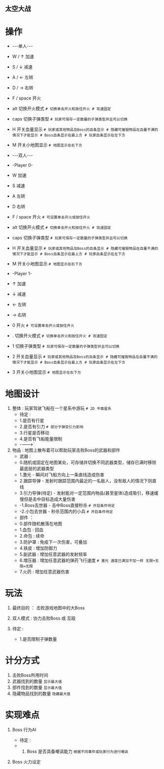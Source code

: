 ## 太空大战

# 操作

* ---单人---
* W / ↑         加速
* S / ↓         减速
* A / ←         左转
* D / →         右转
* F / space     开火 
* alt           切换开火模式 `# 切换单击开火和按住开火 # 攻速固定` 
* caps          切换子弹类型 `# 玩家可保存一定数量的子弹类型并且可以切换` 
* H             开关血量显示 `# 玩家或其他物品及Boss的血条显示 # 隐藏可摧毁物品在血量不满的情况下才能显示 # Boss血条显示在最上方 # 玩家血条显示在左下方` 
* M             开关小地图显示 `# 地图显示在右下方` 

* ---双人---
* -Player 0-
* W             加速
* S             减速
* A             左转
* D             右转
* F / space     开火 `# 可设置单击开火或按住开火` 
* alt           切换开火模式 `# 切换单击开火和按住开火 # 攻速固定` 
* caps          切换子弹类型 `# 玩家可保存一定数量的子弹类型并且可以切换` 
* H             开关血量显示 `# 玩家或其他物品及Boss的血条显示 # 隐藏可摧毁物品在血量不满的情况下才能显示 # Boss血条显示在最上方 # 玩家血条显示在左下方` 
* M             开关小地图显示 `# 地图显示在右下方` 

* -Player 1-
* ↑             加速
* ↓             减速
* ←             左转
* →             右转
* 0             开火 `# 可设置单击开火或按住开火` 
* .             切换开火模式 `# 切换单击开火和按住开火 # 攻速固定` 
* 1             切换子弹类型 `# 玩家可保存一定数量的子弹类型并且可以切换` 
* 2             开关血量显示 `# 玩家或其他物品及Boss的血条显示 # 隐藏可摧毁物品在血量不满的情况下才能显示 # Boss血条显示在最上方 # 玩家血条显示在左下方` 
* 3             开关小地图显示 `# 地图显示在右下方` 

# 地图设计

1. 整体 : 玩家驾驶飞船在一个星系中游玩 `# 2D 平面星系` 
    - 待定 :
    - 1.是否有行星
    - 2.是否有引力 `# 部分子弹受引力影响` 
    - 3.行星是否移动
    - 4.是否有飞船能量限制 
    - ---->`
2. 物品 : 地图上散布着可以帮助玩家击败Boss的武器和部件 
    - 武器 :
    - 0.随机或固定在地图某处，可存储并切换不同武器类型，储存已满时移除最底层的武器类型
    - 1.激光 - 瞬间对飞船方向上一条直线造成伤害
    - 2.跟踪导弹 - 发射时跟踪范围内最近的一名敌人，没有敌人的情况下则直线
    - 3.引力导弹(待定) - 发射能对一定范围内物品(甚至星体)造成吸引，移速缓慢但是击中目标造成大量伤害
    - -1.Boss去世器 - 击中Boss直接秒杀 `# 开启条件待定` 
    - -2.小包去世器 - 秒杀范围内的小兵 `# 开启条件待定` 
    - 部件 ：
    - 0.部件随机散落在地图
    - 1.血包 : 回血
    - 2.命包 : 续命
    - 3.防护罩 : 免疫下一次伤害，可叠加
    - 4.铁皮 : 增加防御力
    - 5.副武器 : 增加任意武器的发射频率
    - 6.增压器 : 增加任意武器的弹药飞行速度 `# 激光 速度已满加不加一样 无限+无限=无限` 
    - 7.火药 : 增加任意武器伤害

# 玩法

1. 最终目的 ： 击败游戏地图中的大Boss
2. 双人模式 : 协力击败Boss 或 互殴

0. 待定 : 
    - 1.是否限制子弹数量

# 计分方式

1. 击败Boss所用时间
2. 武器找到的数量 `显示最大值` 
3. 部件找到的数量 `显示最大值` 
4. 隐藏物品找到的数量 `隐藏最大值` 

# 实现难点

1. Boss 行为AI 

   - 待定 : 
   - 1. Boss 是否具备嘲讽能力 `根据不同事件或玩家行为进行嘲讽` 

2. Boss 火力设定

